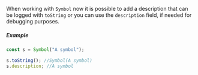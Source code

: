 When working with `Symbol` now it is possible to add a description that can be logged with `toString` or you can use the `description` field, if needed for debugging purposes.

##### Example

```javascript
const s = Symbol("A symbol");

s.toString(); //Symbol(A symbol)
s.description; //A symbol
```
